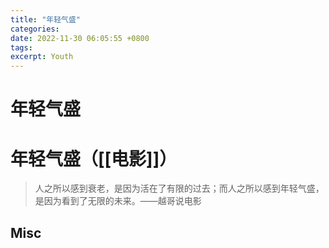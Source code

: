 ```yaml
---
title: "年轻气盛"
categories: 
date: 2022-11-30 06:05:55 +0800
tags: 
excerpt: Youth
---
```


# 年轻气盛





# 年轻气盛（[[电影]]）

> 人之所以感到衰老，是因为活在了有限的过去；而人之所以感到年轻气盛，是因为看到了无限的未来。——越哥说电影


## Misc



